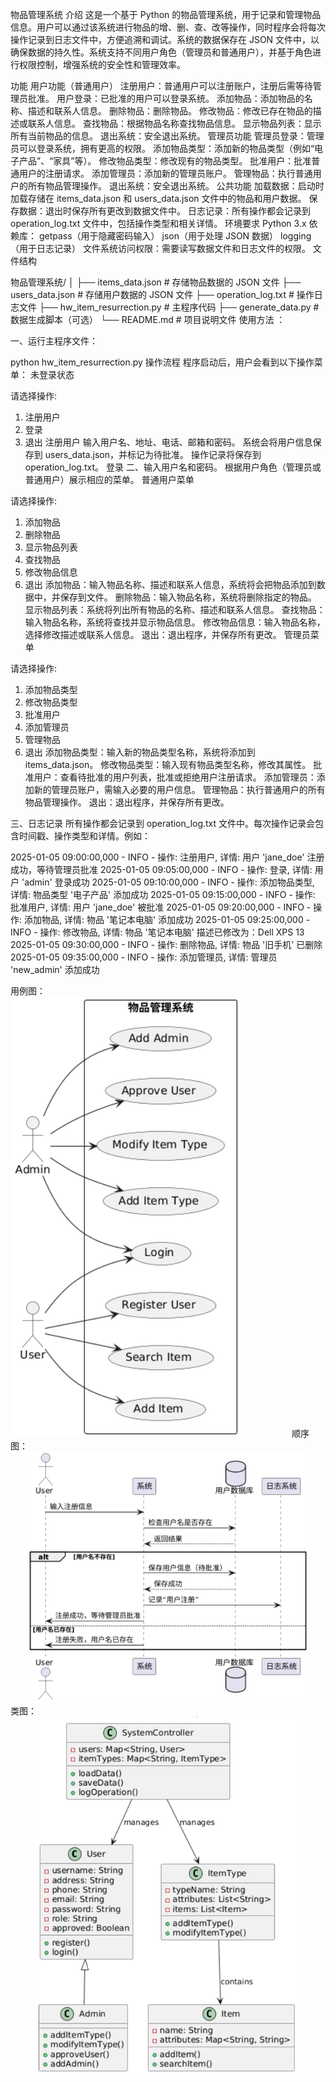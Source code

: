 物品管理系统
介绍
这是一个基于 Python 的物品管理系统，用于记录和管理物品信息。用户可以通过该系统进行物品的增、删、查、改等操作，同时程序会将每次操作记录到日志文件中，方便追溯和调试。系统的数据保存在 JSON 文件中，以确保数据的持久性。系统支持不同用户角色（管理员和普通用户），并基于角色进行权限控制，增强系统的安全性和管理效率。

功能
用户功能（普通用户）
注册用户：普通用户可以注册账户，注册后需等待管理员批准。
用户登录：已批准的用户可以登录系统。
添加物品：添加物品的名称、描述和联系人信息。
删除物品：删除物品。
修改物品：修改已存在物品的描述或联系人信息。
查找物品：根据物品名称查找物品信息。
显示物品列表：显示所有当前物品的信息。
退出系统：安全退出系统。
管理员功能
管理员登录：管理员可以登录系统，拥有更高的权限。
添加物品类型：添加新的物品类型（例如“电子产品”、“家具”等）。
修改物品类型：修改现有的物品类型。
批准用户：批准普通用户的注册请求。
添加管理员：添加新的管理员账户。
管理物品：执行普通用户的所有物品管理操作。
退出系统：安全退出系统。
公共功能
加载数据：启动时加载存储在 items_data.json 和 users_data.json 文件中的物品和用户数据。
保存数据：退出时保存所有更改到数据文件中。
日志记录：所有操作都会记录到 operation_log.txt 文件中，包括操作类型和相关详情。
环境要求
Python 3.x
依赖库：
getpass（用于隐藏密码输入）
json（用于处理 JSON 数据）
logging（用于日志记录）
文件系统访问权限：需要读写数据文件和日志文件的权限。
文件结构

物品管理系统/
│
├── items_data.json          # 存储物品数据的 JSON 文件
├── users_data.json          # 存储用户数据的 JSON 文件
├── operation_log.txt        # 操作日志文件
├── hw_item_resurrection.py  # 主程序代码
├── generate_data.py         # 数据生成脚本（可选）
└── README.md                # 项目说明文件
使用方法
：

一、运行主程序文件：

python hw_item_resurrection.py
操作流程
程序启动后，用户会看到以下操作菜单：
未登录状态

请选择操作:
1. 注册用户
2. 登录
3. 退出
注册用户
输入用户名、地址、电话、邮箱和密码。
系统会将用户信息保存到 users_data.json，并标记为待批准。
操作记录将保存到 operation_log.txt。
登录
二、输入用户名和密码。
根据用户角色（管理员或普通用户）展示相应的菜单。
普通用户菜单

请选择操作:
1. 添加物品
2. 删除物品
3. 显示物品列表
4. 查找物品
5. 修改物品信息
6. 退出
添加物品：输入物品名称、描述和联系人信息，系统将会把物品添加到数据中，并保存到文件。
删除物品：输入物品名称，系统将删除指定的物品。
显示物品列表：系统将列出所有物品的名称、描述和联系人信息。
查找物品：输入物品名称，系统将查找并显示物品信息。
修改物品信息：输入物品名称，选择修改描述或联系人信息。
退出：退出程序，并保存所有更改。
管理员菜单

请选择操作:
1. 添加物品类型
2. 修改物品类型
3. 批准用户
4. 添加管理员
5. 管理物品
6. 退出
添加物品类型：输入新的物品类型名称，系统将添加到 items_data.json。
修改物品类型：输入现有物品类型名称，修改其属性。
批准用户：查看待批准的用户列表，批准或拒绝用户注册请求。
添加管理员：添加新的管理员账户，需输入必要的用户信息。
管理物品：执行普通用户的所有物品管理操作。
退出：退出程序，并保存所有更改。

三、日志记录
所有操作都会记录到 operation_log.txt 文件中。每次操作记录会包含时间戳、操作类型和详情。例如：

2025-01-05 09:00:00,000 - INFO - 操作: 注册用户, 详情: 用户 'jane_doe' 注册成功，等待管理员批准
2025-01-05 09:05:00,000 - INFO - 操作: 登录, 详情: 用户 'admin' 登录成功
2025-01-05 09:10:00,000 - INFO - 操作: 添加物品类型, 详情: 物品类型 '电子产品' 添加成功
2025-01-05 09:15:00,000 - INFO - 操作: 批准用户, 详情: 用户 'jane_doe' 被批准
2025-01-05 09:20:00,000 - INFO - 操作: 添加物品, 详情: 物品 '笔记本电脑' 添加成功
2025-01-05 09:25:00,000 - INFO - 操作: 修改物品, 详情: 物品 '笔记本电脑' 描述已修改为：Dell XPS 13
2025-01-05 09:30:00,000 - INFO - 操作: 删除物品, 详情: 物品 '旧手机' 已删除
2025-01-05 09:35:00,000 - INFO - 操作: 添加管理员, 详情: 管理员 'new_admin' 添加成功

用例图：
![用例图](用例图.png)
顺序图：
![顺序图](顺序图.png)
类图：
![类图](类图.png)